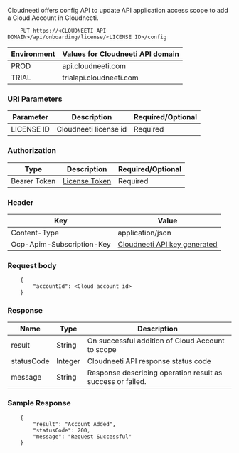 Cloudneeti offers config API to update API application access scope to add a Cloud Account in Cloudneeti.


        PUT https://<CLOUDNEETI API DOMAIN>/api/onboarding/license/<LICENSE ID>/config

| Environment	| Values for Cloudneeti API domain      |
|---------------|--------------------------------------|
| PROD 	        |   api.cloudneeti.com                 |
| TRIAL 	| trialapi.cloudneeti.com              |


### URI Parameters

| Parameter           |           Description                                |           Required/Optional  |
|-----------|----------------------------------------------------------------|----------------------------|
| LICENSE ID   |          Cloudneeti license id                    | Required|


### Authorization
| Type           |           Description                                |           Required/Optional  |
|-----------|----------------------------------------------------------------|----------------------------|
| Bearer Token  |          [License Token](../../userGuide/tokenAPI/##license-token)                   | Required|

### Header

| Key	        | Value                                |
|---------------|--------------------------------------|
| Content-Type 	                |   application/json                 |
| Ocp-Apim-Subscription-Key 	| [Cloudneeti API key generated](../../administratorGuide/configureCloudneetiAPIAccess/)             |


### Request body
        {
            "accountId": <Cloud account id>
        }


### Response

| Name           |           Type       |          Description  |
|----------------|----------------------|-----------------------|
| result	 |           String     | On successful addition of Cloud Account to scope       |
| statusCode |     Integer      | Cloudneeti API response status code      |
| message	 |           String     | Response describing operation result as success or failed.      |

### Sample Response
    
        {
            "result": "Account Added",
            "statusCode": 200,
            "message": "Request Successful"
        }

